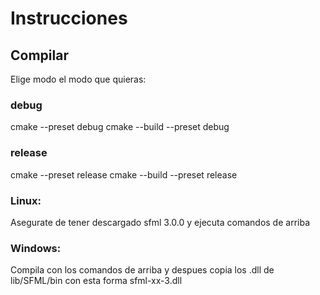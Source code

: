 # Instrucciones
## Compilar
Elige modo el modo que quieras:
### debug
cmake --preset debug
cmake --build --preset debug
### release
cmake --preset release
cmake --build --preset release

### Linux:
 Asegurate de tener descargado sfml 3.0.0 y ejecuta comandos de arriba
### Windows:
 Compila con los comandos de arriba y despues copia los .dll de lib/SFML/bin con esta forma sfml-xx-3.dll